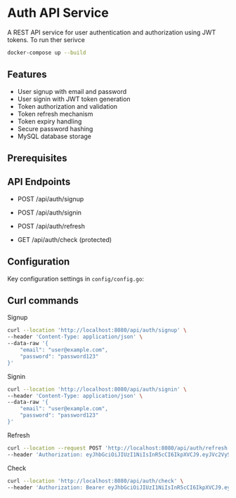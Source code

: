 # Auth API Service

A REST API service for user authentication and authorization using JWT tokens.
To run ther serivce
```bash
docker-compose up --build
```

## Features

- User signup with email and password
- User signin with JWT token generation
- Token authorization and validation
- Token refresh mechanism
- Token expiry handling
- Secure password hashing
- MySQL database storage

## Prerequisites

## API Endpoints

- POST /api/auth/signup
    
- POST /api/auth/signin
- POST /api/auth/refresh
- GET /api/auth/check (protected)

## Configuration

Key configuration settings in `config/config.go`:


## Curl commands
Signup
```bash
curl --location 'http://localhost:8080/api/auth/signup' \
--header 'Content-Type: application/json' \
--data-raw '{
    "email": "user@example.com",
    "password": "password123"
}'
```

Signin
```bash
curl --location 'http://localhost:8080/api/auth/signin' \
--header 'Content-Type: application/json' \
--data-raw '{
    "email": "user@example.com",
    "password": "password123"
}'
```

Refresh
```bash
curl --location --request POST 'http://localhost:8080/api/auth/refresh' \
--header 'Authorization: eyJhbGciOiJIUzI1NiIsInR5cCI6IkpXVCJ9.eyJVc2VySUQiOjEsIlR5cGUiOiJyZWZyZXNoIiwiZXhwIjoxNzQwOTE4ODUxLCJpYXQiOjE3NDAzMTQwNTF9.1S88hcKl45F2FUsMkwAkN0R8sLy061uyNbmJCkZOEBo'
``` 

Check
```bash
curl --location 'http://localhost:8080/api/auth/check' \
--header 'Authorization: Bearer eyJhbGciOiJIUzI1NiIsInR5cCI6IkpXVCJ9.eyJVc2VySUQiOjEsIlR5cGUiOiJhY2Nlc3MiLCJleHAiOjE3NDAzMTQzMjIsImlhdCI6MTc0MDMxNDI2Mn0.mRgoCq1JjkoKelTBmQb6xvUd5vmV8tjEtIn7r6UgnZo'
```



